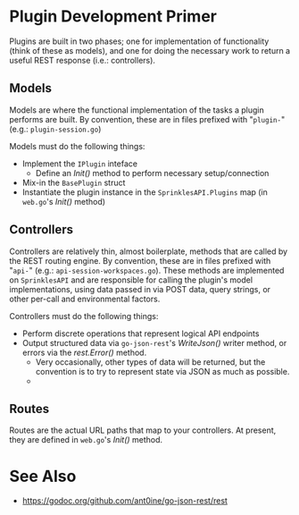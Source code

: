 # Plugin Development Primer


Plugins are built in two phases; one for implementation of functionality (think of these as models), and one for doing the necessary work to return a useful REST response (i.e.: controllers).

## Models

Models are where the functional implementation of the tasks a plugin performs are built.  By convention, these are in files prefixed with "`plugin-`" (e.g.: `plugin-session.go`)

Models must do the following things:

* Implement the `IPlugin` inteface
  * Define an _Init()_ method to perform necessary setup/connection
* Mix-in the `BasePlugin` struct
* Instantiate the plugin instance in the `SprinklesAPI.Plugins` map (in `web.go`'s _Init()_ method)


## Controllers

Controllers are relatively thin, almost boilerplate, methods that are called by the REST routing engine.  By convention, these are in files prefixed with "`api-`" (e.g.: `api-session-workspaces.go`).  These methods are implemented on `SprinklesAPI` and are responsible for calling the plugin's model implementations, using data passed in via POST data, query strings, or other per-call and environmental factors.

Controllers must do the following things:

* Perform discrete operations that represent logical API endpoints
* Output structured data via `go-json-rest`'s _WriteJson()_ writer method, or errors via the _rest.Error()_ method.
  * Very occasionally, other types of data will be returned, but the convention is to try to represent state via JSON as much as possible.
  * 


## Routes

Routes are the actual URL paths that map to your controllers.  At present, they are defined in `web.go`'s _Init()_ method.


# See Also

* https://godoc.org/github.com/ant0ine/go-json-rest/rest
